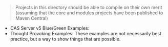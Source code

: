 > Projects in this directory should be able to compile on their own merit (assuming that the core and modules projects 
have been published to Maven Central)

- CAS Server v5 Blue/Green Examples: 
- Thought Provoking Examples: These examples are not necessarily best practice, but a way to show things that are possible.

